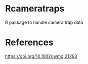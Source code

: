 # Rcameratraps
R package to handle camera trap data

# References
https://doi.org/10.1002/jwmg.21293
